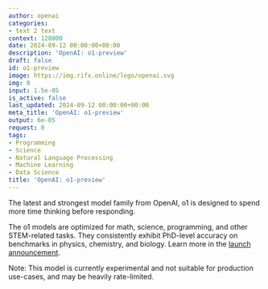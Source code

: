 ```yaml
---
author: openai
categories:
- text 2 text
context: 128000
date: 2024-09-12 00:00:00+00:00
description: 'OpenAI: o1-preview'
draft: false
id: o1-preview
image: https://img.rifx.online/logo/openai.svg
img: 0
input: 1.5e-05
is_active: false
last_updated: 2024-09-12 00:00:00+00:00
meta_title: 'OpenAI: o1-preview'
output: 6e-05
request: 0
tags:
- Programming
- Science
- Natural Language Processing
- Machine Learning
- Data Science
title: 'OpenAI: o1-preview'
---
```
















The latest and strongest model family from OpenAI, o1 is designed to spend more time thinking before responding.

The o1 models are optimized for math, science, programming, and other STEM-related tasks. They consistently exhibit PhD-level accuracy on benchmarks in physics, chemistry, and biology. Learn more in the [launch announcement](https://openai.com/o1).

Note: This model is currently experimental and not suitable for production use-cases, and may be heavily rate-limited.

